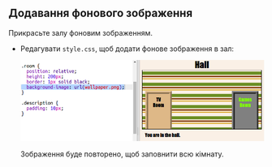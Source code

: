 ## Додавання фонового зображення

Прикрасьте залу фоновим зображенням.

+ Редагувати ` style.css `, щоб додати фонове зображення в зал:
    
    ![скріншот](images/rooms-hall-decorated.png)
    
    Зображення буде повторено, щоб заповнити всю кімнату.